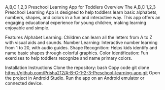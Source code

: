 A,B,C 1,2,3 Preschool Learning App for Toddlers
Overview
The A,B,C 1,2,3 Preschool Learning App is designed to help toddlers learn basic alphabets, numbers, shapes, and colors in a fun and interactive way. This app offers an engaging educational experience for young children, making learning enjoyable and simple.

Features
Alphabet Learning: Children can learn all the letters from A to Z with visual aids and sounds.
Number Learning: Interactive number learning from 1 to 20, with audio guides.
Shape Recognition: Helps kids identify and name basic shapes through colorful graphics.
Color Identification: Fun exercises to help toddlers recognize and name primary colors.


Installation Instructions
Clone the repository:
bash
Copy code
git clone https://github.com/Prisha212/A-B-C-1-2-3-Preschool-learning-app.git
Open the project in Android Studio.
Run the app on an Android emulator or connected device.
